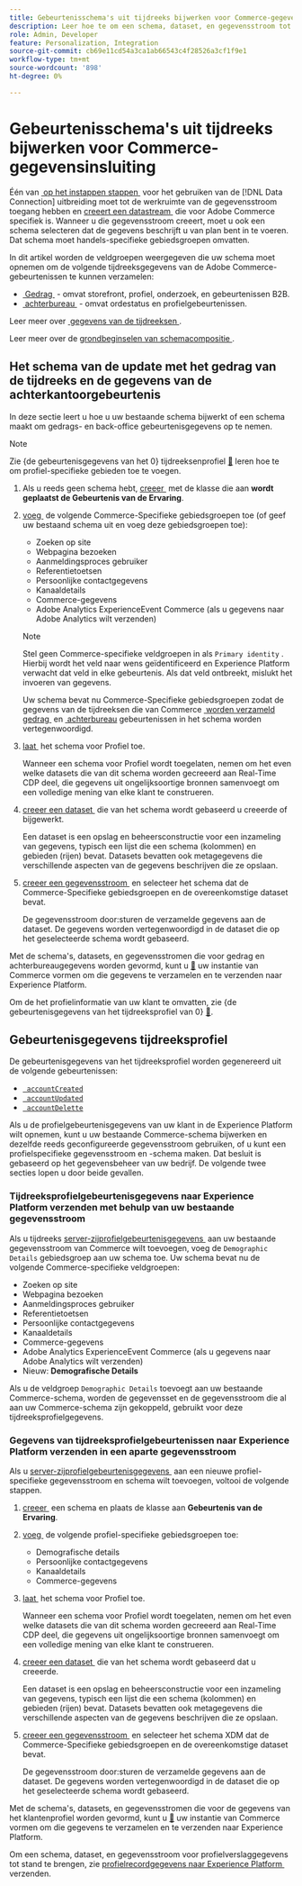 ```yaml
---
title: Gebeurtenisschema's uit tijdreeks bijwerken voor Commerce-gegevensinsluiting
description: Leer hoe te om een schema, dataset, en gegevensstroom tot stand te brengen om tijdreeksgebeurtenisgegevens voor de gegevensopname van Commerce te verzamelen en te verzenden.
role: Admin, Developer
feature: Personalization, Integration
source-git-commit: cb69e11cd54a3ca1ab66543c4f28526a3cf1f9e1
workflow-type: tm+mt
source-wordcount: '898'
ht-degree: 0%

---
```


# Gebeurtenisschema&#39;s uit tijdreeks bijwerken voor Commerce-gegevensinsluiting

Één van [&#x200B; op het instappen stappen &#x200B;](overview.md#onboarding-steps) voor het gebruiken van de [!DNL Data Connection] uitbreiding moet tot de werkruimte van de gegevensstroom toegang hebben en [&#x200B; creeert een datastream &#x200B;](https://experienceleague.adobe.com/docs/experience-platform/datastreams/overview.html?lang=nl-NL) die voor Adobe Commerce specifiek is. Wanneer u die gegevensstroom creeert, moet u ook een schema selecteren dat de gegevens beschrijft u van plan bent in te voeren. Dat schema moet handels-specifieke gebiedsgroepen omvatten.

In dit artikel worden de veldgroepen weergegeven die uw schema moet opnemen om de volgende tijdreeksgegevens van de Adobe Commerce-gebeurtenissen te kunnen verzamelen:

- [&#x200B; Gedrag &#x200B;](events.md) - omvat storefront, profiel, onderzoek, en gebeurtenissen B2B.
- [&#x200B; achterbureau &#x200B;](events-backoffice.md) - omvat ordestatus en profielgebeurtenissen.

Leer meer over [&#x200B; gegevens van de tijdreeksen &#x200B;](data-ingestion.md).

Leer meer over de [&#x200B; grondbeginselen van schemacompositie &#x200B;](https://experienceleague.adobe.com/docs/experience-platform/xdm/schema/composition.html?lang=nl-NL).

## Het schema van de update met het gedrag van de tijdreeks en de gegevens van de achterkantoorgebeurtenis

In deze sectie leert u hoe u uw bestaande schema bijwerkt of een schema maakt om gedrags- en back-office gebeurtenisgegevens op te nemen.

>[!NOTE]
>
>Zie {de gebeurtenisgegevens van het 0} tijdreeksenprofiel [&#128279;](#time-series-profile-event-data) leren hoe te om profiel-specifieke gebieden toe te voegen.

1. Als u reeds geen schema hebt, [&#x200B; creeer &#x200B;](https://experienceleague.adobe.com/docs/experience-platform/xdm/ui/resources/schemas.html?lang=nl-NL#create) met de klasse die aan **wordt geplaatst de Gebeurtenis van de Ervaring**.

1. [&#x200B; voeg &#x200B;](https://experienceleague.adobe.com/docs/experience-platform/xdm/ui/resources/schemas.html?lang=nl-NL#add-field-groups) de volgende Commerce-Specifieke gebiedsgroepen toe (of geef uw bestaand schema uit en voeg deze gebiedsgroepen toe):

   - Zoeken op site
   - Webpagina bezoeken
   - Aanmeldingsproces gebruiker
   - Referentietoetsen
   - Persoonlijke contactgegevens
   - Kanaaldetails
   - Commerce-gegevens
   - Adobe Analytics ExperienceEvent Commerce (als u gegevens naar Adobe Analytics wilt verzenden)

   >[!NOTE]
   >
   > Stel geen Commerce-specifieke veldgroepen in als `Primary identity` . Hierbij wordt het veld naar wens geïdentificeerd en Experience Platform verwacht dat veld in elke gebeurtenis. Als dat veld ontbreekt, mislukt het invoeren van gegevens.

   Uw schema bevat nu Commerce-Specifieke gebiedsgroepen zodat de gegevens van de tijdreeksen die van Commerce [&#x200B; worden verzameld gedrag &#x200B;](events.md) en [&#x200B; achterbureau &#x200B;](events-backoffice.md) gebeurtenissen in het schema worden vertegenwoordigd.

1. [&#x200B; laat &#x200B;](https://experienceleague.adobe.com/docs/experience-platform/xdm/ui/resources/schemas.html?lang=nl-NL#profile) het schema voor Profiel toe.

   Wanneer een schema voor Profiel wordt toegelaten, nemen om het even welke datasets die van dit schema worden gecreeerd aan Real-Time CDP deel, die gegevens uit ongelijksoortige bronnen samenvoegt om een volledige mening van elke klant te construeren.

1. [&#x200B; creeer een dataset &#x200B;](https://experienceleague.adobe.com/docs/platform-learn/implement-mobile-sdk/experience-cloud/platform.html?lang=nl-NL#create-a-dataset) die van het schema wordt gebaseerd u creeerde of bijgewerkt.

   Een dataset is een opslag en beheersconstructie voor een inzameling van gegevens, typisch een lijst die een schema (kolommen) en gebieden (rijen) bevat. Datasets bevatten ook metagegevens die verschillende aspecten van de gegevens beschrijven die ze opslaan.

1. [&#x200B; creeer een gegevensstroom &#x200B;](https://experienceleague.adobe.com/docs/experience-platform/datastreams/overview.html?lang=nl-NL) en selecteer het schema dat de Commerce-Specifieke gebiedsgroepen en de overeenkomstige dataset bevat.

   De gegevensstroom door:sturen de verzamelde gegevens aan de dataset. De gegevens worden vertegenwoordigd in de dataset die op het geselecteerde schema wordt gebaseerd.

Met de schema&#39;s, datasets, en gegevensstromen die voor gedrag en achterbureaugegevens worden gevormd, kunt u [&#128279;](connect-data.md#data-collection) uw instantie van Commerce vormen om die gegevens te verzamelen en te verzenden naar Experience Platform.

Om de het profielinformatie van uw klant te omvatten, zie {de gebeurtenisgegevens van het tijdreeksprofiel van 0} [&#128279;](#time-series-profile-event-data).

## Gebeurtenisgegevens tijdreeksprofiel

De gebeurtenisgegevens van het tijdreeksprofiel worden gegenereerd uit de volgende gebeurtenissen:

- [` accountCreated`](events-backoffice.md#accountcreated)
- [` accountUpdated`](events-backoffice.md#accountupdated)
- [` accountDelette`](events-backoffice.md#accountdeleted)

Als u de profielgebeurtenisgegevens van uw klant in de Experience Platform wilt opnemen, kunt u uw bestaande Commerce-schema bijwerken en dezelfde reeds geconfigureerde gegevensstroom gebruiken, of u kunt een profielspecifieke gegevensstroom en -schema maken. Dat besluit is gebaseerd op het gegevensbeheer van uw bedrijf. De volgende twee secties lopen u door beide gevallen.

### Tijdreeksprofielgebeurtenisgegevens naar Experience Platform verzenden met behulp van uw bestaande gegevensstroom

Als u tijdreeks [&#x200B; server-zijprofielgebeurtenisgegevens &#x200B;](events-backoffice.md#customer-profile-events-server-side) aan uw bestaande gegevensstroom van Commerce wilt toevoegen, voeg de `Demographic Details` gebiedsgroep aan uw schema toe. Uw schema bevat nu de volgende Commerce-specifieke veldgroepen:

- Zoeken op site
- Webpagina bezoeken
- Aanmeldingsproces gebruiker
- Referentietoetsen
- Persoonlijke contactgegevens
- Kanaaldetails
- Commerce-gegevens
- Adobe Analytics ExperienceEvent Commerce (als u gegevens naar Adobe Analytics wilt verzenden)
- Nieuw: **Demografische Details**

Als u de veldgroep `Demographic Details` toevoegt aan uw bestaande Commerce-schema, worden de gegevensset en de gegevensstroom die al aan uw Commerce-schema zijn gekoppeld, gebruikt voor deze tijdreeksprofielgegevens.

### Gegevens van tijdreeksprofielgebeurtenissen naar Experience Platform verzenden in een aparte gegevensstroom

Als u [&#x200B; server-zijprofielgebeurtenisgegevens &#x200B;](events-backoffice.md#customer-profile-events-server-side) aan een nieuwe profiel-specifieke gegevensstroom en schema wilt toevoegen, voltooi de volgende stappen.

1. [&#x200B; creeer &#x200B;](https://experienceleague.adobe.com/docs/experience-platform/xdm/ui/resources/schemas.html?lang=nl-NL#create) een schema en plaats de klasse aan **Gebeurtenis van de Ervaring**.

1. [&#x200B; voeg &#x200B;](https://experienceleague.adobe.com/docs/experience-platform/xdm/ui/resources/schemas.html?lang=nl-NL#add-field-groups) de volgende profiel-specifieke gebiedsgroepen toe:

   - Demografische details
   - Persoonlijke contactgegevens
   - Kanaaldetails
   - Commerce-gegevens

1. [&#x200B; laat &#x200B;](https://experienceleague.adobe.com/docs/experience-platform/xdm/ui/resources/schemas.html?lang=nl-NL#profile) het schema voor Profiel toe.

   Wanneer een schema voor Profiel wordt toegelaten, nemen om het even welke datasets die van dit schema worden gecreeerd aan Real-Time CDP deel, die gegevens uit ongelijksoortige bronnen samenvoegt om een volledige mening van elke klant te construeren.

1. [&#x200B; creeer een dataset &#x200B;](https://experienceleague.adobe.com/docs/platform-learn/implement-mobile-sdk/experience-cloud/platform.html?lang=nl-NL#create-a-dataset) die van het schema wordt gebaseerd dat u creeerde.

   Een dataset is een opslag en beheersconstructie voor een inzameling van gegevens, typisch een lijst die een schema (kolommen) en gebieden (rijen) bevat. Datasets bevatten ook metagegevens die verschillende aspecten van de gegevens beschrijven die ze opslaan.

1. [&#x200B; creeer een gegevensstroom &#x200B;](https://experienceleague.adobe.com/docs/experience-platform/datastreams/overview.html?lang=nl-NL) en selecteer het schema XDM dat de Commerce-Specifieke gebiedsgroepen en de overeenkomstige dataset bevat.

   De gegevensstroom door:sturen de verzamelde gegevens aan de dataset. De gegevens worden vertegenwoordigd in de dataset die op het geselecteerde schema wordt gebaseerd.

Met de schema&#39;s, datasets, en gegevensstromen die voor de gegevens van het klantenprofiel worden gevormd, kunt u [&#128279;](connect-data.md#data-collection) uw instantie van Commerce vormen om die gegevens te verzamelen en te verzenden naar Experience Platform.

Om een schema, dataset, en gegevensstroom voor profielverslaggegevens tot stand te brengen, zie [&#x200B; profielrecordgegevens naar Experience Platform &#x200B;](profile-data.md) verzenden.
